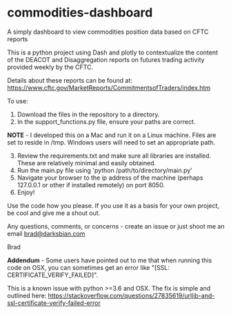 # commodities-dashboard
A simply dashboard to view commodities position data based on CFTC reports

This is a python project using Dash and plotly to contextualize the content of the DEACOT and Disaggregation reports on futures trading activity provided weekly
by the CFTC.

Details about these reports can be found at:  https://www.cftc.gov/MarketReports/CommitmentsofTraders/index.htm

To use:

1. Download the files in the repository to a directory.
2. In the support_functions.py file, ensure your paths are correct.

**NOTE** - I developed this on a Mac and run it on a Linux machine.  Files are set to reside in /tmp.  Windows users will need to set an appropriate path.

3. Review the requirements.txt and make sure all libraries are installed.  These are relatively minimal and easily obtained.
4. Run the main.py file using 'python /path/to/directory/main.py'
5. Navigate your browser to the ip address of the machine (perhaps 127.0.0.1 or other if installed remotely) on port 8050.
6. Enjoy!

Use the code how you please.  If you use it as a basis for your own project, be cool and give me a shout out.

Any questions, comments, or concerns - create an issue or just shoot me an email brad@darksbian.com

Brad

**Addendum** - Some users have pointed out to me that when running this code on OSX, you can sometimes get an error like "[SSL: CERTIFICATE_VERIFY_FAILED]".

This is a known issue with python >=3.6 and OSX.  The fix is simple and outlined here:  https://stackoverflow.com/questions/27835619/urllib-and-ssl-certificate-verify-failed-error